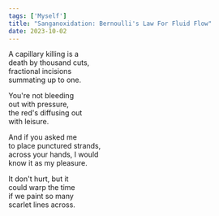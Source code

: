 ```yaml
---
tags: ['Myself']
title: "Sanganoxidation: Bernoulli's Law For Fluid Flow"
date: 2023-10-02
---
```


A capillary killing is a  
death by thousand cuts,  
fractional incisions  
summating up to one.

You're not bleeding  
out with pressure,  
the red's diffusing out  
with leisure.

And if you asked me  
to place punctured strands,  
across your hands, I would  
know it as my pleasure.

It don't hurt, but it  
could warp the time  
if we paint so many  
scarlet lines across.
